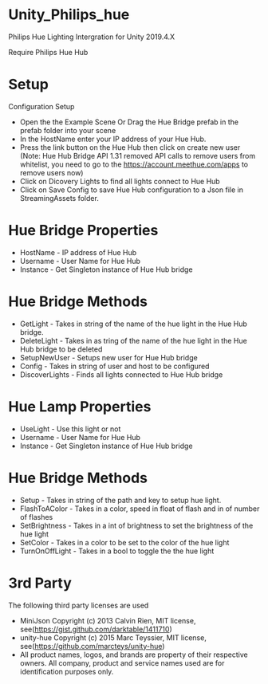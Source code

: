 # Unity_Philips_hue
Philips Hue Lighting Intergration for Unity 2019.4.X

Require Philips Hue Hub

# Setup
Configuration Setup

* Open the the Example Scene Or Drag the Hue Bridge prefab in the prefab folder into your scene
* In the HostName enter your IP address of your Hue Hub.
* Press the link button on the  Hue Hub then click on create new user (Note: Hue Hub Bridge API 1.31 removed API calls to remove users from whitelist, you need to go to the  https://account.meethue.com/apps to remove users now)
* Click on Dicovery Lights to find all lights connect to  Hue Hub
* Click on Save Config to save  Hue Hub configuration to a Json file in StreamingAssets folder.

# Hue Bridge Properties

* HostName - IP address of Hue Hub
* Username - User Name for Hue Hub
* Instance - Get Singleton instance of  Hue Hub bridge

# Hue Bridge Methods

* GetLight - Takes in string of the name of the hue light in the Hue Hub bridge.
* DeleteLight - Takes in as tring of the name of the hue light in the Hue Hub bridge to be deleted
* SetupNewUser - Setups new user for Hue Hub bridge
* Config -  Takes in string of user and host to be configured
* DiscoverLights - Finds all lights connected to Hue Hub bridge

# Hue Lamp Properties

* UseLight - Use this light or not
* Username - User Name for Hue Hub
* Instance - Get Singleton instance of  Hue Hub bridge

# Hue Bridge Methods

* Setup - Takes in string of the path and key to setup hue light.
* FlashToAColor - Takes in a color, speed in float of flash and in of number of flashes
* SetBrightness - Takes in a int of brightness to set the brightness of the hue light
* SetColor -  Takes in a color to be set to the color of the hue light
* TurnOnOffLight - Takes in a bool to toggle the the hue light

# 3rd Party 
The following third party licenses are used 

* MiniJson Copyright (c) 2013 Calvin Rien, MIT license, see(https://gist.github.com/darktable/1411710)
* unity-hue Copyright (c) 2015 Marc Teyssier, MIT license, see(https://github.com/marcteys/unity-hue)
* All product names, logos, and brands are property of their respective owners. All company, product and service names used are for identification purposes only. 
